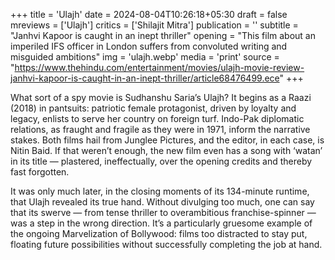 +++
title = 'Ulajh'
date = 2024-08-04T10:26:18+05:30
draft = false
mreviews = ['Ulajh']
critics = ['Shilajit Mitra']
publication = ''
subtitle = "Janhvi Kapoor is caught in an inept thriller"
opening = "This film about an imperiled IFS officer in London suffers from convoluted writing and misguided ambitions"
img = 'ulajh.webp'
media = 'print'
source = "https://www.thehindu.com/entertainment/movies/ulajh-movie-review-janhvi-kapoor-is-caught-in-an-inept-thriller/article68476499.ece"
+++

What sort of a spy movie is Sudhanshu Saria’s Ulajh? It begins as a Raazi (2018) in pantsuits: patriotic female protagonist, driven by loyalty and legacy, enlists to serve her country on foreign turf. Indo-Pak diplomatic relations, as fraught and fragile as they were in 1971, inform the narrative stakes. Both films hail from Junglee Pictures, and the editor, in each case, is Nitin Baid. If that weren’t enough, the new film even has a song with ‘watan’ in its title — plastered, ineffectually, over the opening credits and thereby fast forgotten.

It was only much later, in the closing moments of its 134-minute runtime, that Ulajh revealed its true hand. Without divulging too much, one can say that its swerve — from tense thriller to overambitious franchise-spinner — was a step in the wrong direction. It’s a particularly gruesome example of the ongoing Marvelization of Bollywood: films too distracted to stay put, floating future possibilities without successfully completing the job at hand.
